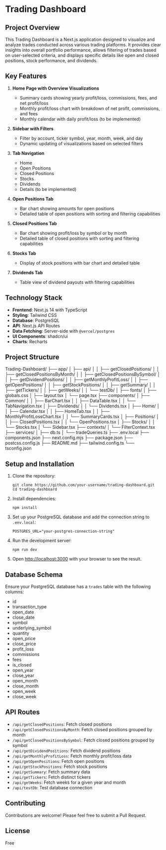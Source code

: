 # Trading Dashboard

## Project Overview

This Trading Dashboard is a Next.js application designed to visualize and analyze trades conducted across various trading platforms. It provides clear insights into overall portfolio performance, allows filtering of trades based on user-selected criteria, and displays specific details like open and closed positions, stock performance, and dividends.

## Key Features

1. **Home Page with Overview Visualizations**
   - Summary cards showing yearly profit/loss, commissions, fees, and net profit/loss
   - Monthly profit/loss chart with breakdown of net profit, commissions, and fees
   - Monthly calendar with daily profit/loss (to be implemented)

2. **Sidebar with Filters**
   - Filter by account, ticker symbol, year, month, week, and day
   - Dynamic updating of visualizations based on selected filters

3. **Tab Navigation**
   - Home
   - Open Positions
   - Closed Positions
   - Stocks
   - Dividends
   - Details (to be implemented)

4. **Open Positions Tab**
   - Bar chart showing amounts for open positions
   - Detailed table of open positions with sorting and filtering capabilities

5. **Closed Positions Tab**
   - Bar chart showing profit/loss by symbol or by month
   - Detailed table of closed positions with sorting and filtering capabilities

6. **Stocks Tab**
   - Display of stock positions with bar chart and detailed table

7. **Dividends Tab**
   - Table view of dividend payouts with filtering capabilities

## Technology Stack

- **Frontend**: Next.js 14 with TypeScript
- **Styling**: Tailwind CSS
- **Database**: PostgreSQL
- **API**: Next.js API Routes
- **Data Fetching**: Server-side with `@vercel/postgres`
- **UI Components**: shadcn/ui
- **Charts**: Recharts

## Project Structure

Trading-Dashboard/
├── app/
│ ├── api/
│ │ ├── getClosedPositions/
│ │ ├── getClosedPositionsByMonth/
│ │ ├── getClosedPositionsBySymbol/
│ │ ├── getDividendPositions/
│ │ ├── getMonthlyProfitLoss/
│ │ ├── getOpenPositions/
│ │ ├── getStockPositions/
│ │ ├── getSummary/
│ │ ├── getTickers/
│ │ ├── getWeeks/
│ │ └── testDb/
│ ├── fonts/
│ ├── globals.css
│ ├── layout.tsx
│ └── page.tsx
├── components/
│ ├── Common/
│ │ ├── BarChart.tsx
│ │ ├── DataTable.tsx
│ │ └── TabNavigation.tsx
│ ├── Dividends/
│ │ └── Dividends.tsx
│ ├── Home/
│ │ ├── Calendar.tsx
│ │ ├── HomeTab.tsx
│ │ ├── MonthlyProfitLossChart.tsx
│ │ └── SummaryCards.tsx
│ ├── Positions/
│ │ ├── ClosedPositions.tsx
│ │ └── OpenPositions.tsx
│ ├── Stocks/
│ │ └── Stocks.tsx
│ └── Sidebar.tsx
├── contexts/
│ └── FilterContext.tsx
├── services/
│ ├── db.ts
│ └── tradeQueries.ts
├── .env.local
├── components.json
├── next.config.mjs
├── package.json
├── postcss.config.js
├── README.md
├── tailwind.config.ts
└── tsconfig.json

## Setup and Installation

1. Clone the repository:
   ```
   git clone https://github.com/your-username/trading-dashboard.git
   cd trading-dashboard
   ```

2. Install dependencies:
   ```
   npm install
   ```

3. Set up your PostgreSQL database and add the connection string to `.env.local`:
   ```
   POSTGRES_URL="your-postgres-connection-string"
   ```

4. Run the development server:
   ```
   npm run dev
   ```

5. Open [http://localhost:3000](http://localhost:3000) with your browser to see the result.

## Database Schema

Ensure your PostgreSQL database has a `trades` table with the following columns:
- id
- transaction_type
- open_date
- close_date
- symbol
- underlying_symbol
- quantity
- open_price
- close_price
- profit_loss
- commissions
- fees
- is_closed
- open_year
- close_year
- open_month
- close_month
- open_week
- close_week

## API Routes

- `/api/getClosedPositions`: Fetch closed positions
- `/api/getClosedPositionsByMonth`: Fetch closed positions grouped by month
- `/api/getClosedPositionsBySymbol`: Fetch closed positions grouped by symbol
- `/api/getDividendPositions`: Fetch dividend positions
- `/api/getMonthlyProfitLoss`: Fetch monthly profit/loss data
- `/api/getOpenPositions`: Fetch open positions
- `/api/getStockPositions`: Fetch stock positions
- `/api/getSummary`: Fetch summary data
- `/api/getTickers`: Fetch distinct tickers
- `/api/getWeeks`: Fetch weeks for a given year and month
- `/api/testDb`: Test database connection

## Contributing

Contributions are welcome! Please feel free to submit a Pull Request.

## License

Free